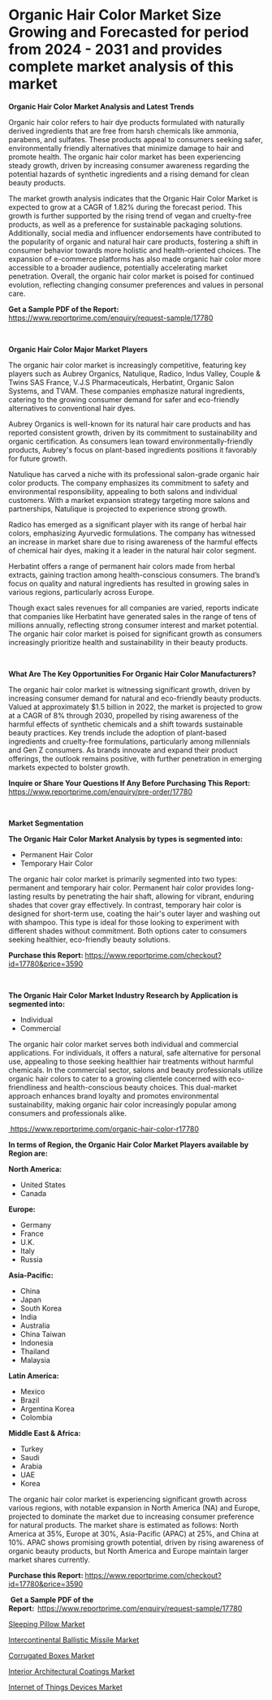 <p><h1>Organic Hair Color Market Size Growing and Forecasted for period from 2024 - 2031 and provides complete market analysis of this market</h1></p><p><strong>Organic Hair Color Market Analysis and Latest Trends</strong></p>
<p><p>Organic hair color refers to hair dye products formulated with naturally derived ingredients that are free from harsh chemicals like ammonia, parabens, and sulfates. These products appeal to consumers seeking safer, environmentally friendly alternatives that minimize damage to hair and promote health. The organic hair color market has been experiencing steady growth, driven by increasing consumer awareness regarding the potential hazards of synthetic ingredients and a rising demand for clean beauty products. </p><p>The market growth analysis indicates that the Organic Hair Color Market is expected to grow at a CAGR of 1.82% during the forecast period. This growth is further supported by the rising trend of vegan and cruelty-free products, as well as a preference for sustainable packaging solutions. Additionally, social media and influencer endorsements have contributed to the popularity of organic and natural hair care products, fostering a shift in consumer behavior towards more holistic and health-oriented choices. The expansion of e-commerce platforms has also made organic hair color more accessible to a broader audience, potentially accelerating market penetration. Overall, the organic hair color market is poised for continued evolution, reflecting changing consumer preferences and values in personal care.</p></p>
<p><strong>Get a Sample PDF of the Report:&nbsp;</strong> <a href="https://www.reportprime.com/enquiry/request-sample/17780?utm_campaign=13&utm_medium=2&utm_source=Github&utm_content=ia&utm_term=24122024&utm_id=organic-hair-color">https://www.reportprime.com/enquiry/request-sample/17780</a></p>
<p>&nbsp;</p>
<p><strong>Organic Hair Color Major Market Players</strong></p>
<p><p>The organic hair color market is increasingly competitive, featuring key players such as Aubrey Organics, Natulique, Radico, Indus Valley, Couple & Twins SAS France, V.J.S Pharmaceuticals, Herbatint, Organic Salon Systems, and TVAM. These companies emphasize natural ingredients, catering to the growing consumer demand for safer and eco-friendly alternatives to conventional hair dyes.</p><p>Aubrey Organics is well-known for its natural hair care products and has reported consistent growth, driven by its commitment to sustainability and organic certification. As consumers lean toward environmentally-friendly products, Aubrey's focus on plant-based ingredients positions it favorably for future growth.</p><p>Natulique has carved a niche with its professional salon-grade organic hair color products. The company emphasizes its commitment to safety and environmental responsibility, appealing to both salons and individual customers. With a market expansion strategy targeting more salons and partnerships, Natulique is projected to experience strong growth.</p><p>Radico has emerged as a significant player with its range of herbal hair colors, emphasizing Ayurvedic formulations. The company has witnessed an increase in market share due to rising awareness of the harmful effects of chemical hair dyes, making it a leader in the natural hair color segment.</p><p>Herbatint offers a range of permanent hair colors made from herbal extracts, gaining traction among health-conscious consumers. The brand’s focus on quality and natural ingredients has resulted in growing sales in various regions, particularly across Europe.</p><p>Though exact sales revenues for all companies are varied, reports indicate that companies like Herbatint have generated sales in the range of tens of millions annually, reflecting strong consumer interest and market potential. The organic hair color market is poised for significant growth as consumers increasingly prioritize health and sustainability in their beauty products.</p></p>
<p>&nbsp;</p>
<p><strong>What Are The Key Opportunities For Organic Hair Color Manufacturers?</strong></p>
<p><p>The organic hair color market is witnessing significant growth, driven by increasing consumer demand for natural and eco-friendly beauty products. Valued at approximately $1.5 billion in 2022, the market is projected to grow at a CAGR of 8% through 2030, propelled by rising awareness of the harmful effects of synthetic chemicals and a shift towards sustainable beauty practices. Key trends include the adoption of plant-based ingredients and cruelty-free formulations, particularly among millennials and Gen Z consumers. As brands innovate and expand their product offerings, the outlook remains positive, with further penetration in emerging markets expected to bolster growth.</p></p>
<p><strong>Inquire or Share Your Questions If Any Before Purchasing This Report:</strong> <a href="https://www.reportprime.com/enquiry/pre-order/17780?utm_campaign=13&utm_medium=2&utm_source=Github&utm_content=ia&utm_term=24122024&utm_id=organic-hair-color">https://www.reportprime.com/enquiry/pre-order/17780</a></p>
<p>&nbsp;</p>
<p><strong>Market Segmentation</strong></p>
<p><strong>The Organic Hair Color Market Analysis by types is segmented into:</strong></p>
<p><ul><li>Permanent Hair Color</li><li>Temporary Hair Color</li></ul></p>
<p><p>The organic hair color market is primarily segmented into two types: permanent and temporary hair color. Permanent hair color provides long-lasting results by penetrating the hair shaft, allowing for vibrant, enduring shades that cover gray effectively. In contrast, temporary hair color is designed for short-term use, coating the hair's outer layer and washing out with shampoo. This type is ideal for those looking to experiment with different shades without commitment. Both options cater to consumers seeking healthier, eco-friendly beauty solutions.</p></p>
<p><strong>Purchase this Report:&nbsp;</strong><a href="https://www.reportprime.com/checkout?id=17780&price=3590&utm_campaign=13&utm_medium=2&utm_source=Github&utm_content=ia&utm_term=24122024&utm_id=organic-hair-color">https://www.reportprime.com/checkout?id=17780&price=3590</a></p>
<p>&nbsp;</p>
<p><strong>The Organic Hair Color Market Industry Research by Application is segmented into:</strong></p>
<p><ul><li>Individual</li><li>Commercial</li></ul></p>
<p><p>The organic hair color market serves both individual and commercial applications. For individuals, it offers a natural, safe alternative for personal use, appealing to those seeking healthier hair treatments without harmful chemicals. In the commercial sector, salons and beauty professionals utilize organic hair colors to cater to a growing clientele concerned with eco-friendliness and health-conscious beauty choices. This dual-market approach enhances brand loyalty and promotes environmental sustainability, making organic hair color increasingly popular among consumers and professionals alike.</p></p>
<p><a href="https://www.reportprime.com/organic-hair-color-r17780?utm_campaign=13&utm_medium=2&utm_source=Github&utm_content=ia&utm_term=24122024&utm_id=organic-hair-color">&nbsp;https://www.reportprime.com/organic-hair-color-r17780</a></p>
<p><strong>In terms of Region, the Organic Hair Color Market Players available by Region are:</strong></p>
<p>
    <p> <strong> North America: </strong>
        <ul>
            <li>United States</li>
            <li>Canada</li>
        </ul>
        </p> 
    <p> <strong> Europe: </strong>
        <ul>
            <li>Germany</li>
            <li>France</li>
            <li>U.K.</li>
            <li>Italy</li>
            <li>Russia</li>
        </ul>
        </p> 
    <p> <strong> Asia-Pacific: </strong>
        <ul>
            <li>China</li>
            <li>Japan</li>
            <li>South Korea</li>
            <li>India</li>
            <li>Australia</li>
            <li>China Taiwan</li>
            <li>Indonesia</li>
            <li>Thailand</li>
            <li>Malaysia</li>
        </ul>
        </p> 
    <p> <strong> Latin America: </strong>
        <ul>
            <li>Mexico</li>
            <li>Brazil</li>
            <li>Argentina Korea</li>
            <li>Colombia</li>
        </ul>
        </p> 
    <p> <strong> Middle East & Africa: </strong>
        <ul>
            <li>Turkey</li>
            <li>Saudi</li>
            <li>Arabia</li>
            <li>UAE</li>
            <li>Korea</li>
        </ul>
    </p>
    </p>
<p><p>The organic hair color market is experiencing significant growth across various regions, with notable expansion in North America (NA) and Europe, projected to dominate the market due to increasing consumer preference for natural products. The market share is estimated as follows: North America at 35%, Europe at 30%, Asia-Pacific (APAC) at 25%, and China at 10%. APAC shows promising growth potential, driven by rising awareness of organic beauty products, but North America and Europe maintain larger market shares currently.</p></p>
<p><strong>Purchase this Report: </strong><a href="https://www.reportprime.com/checkout?id=17780&price=3590&utm_campaign=13&utm_medium=2&utm_source=Github&utm_content=ia&utm_term=24122024&utm_id=organic-hair-color">https://www.reportprime.com/checkout?id=17780&price=3590</a></p>
<p>&nbsp;<strong>Get a Sample PDF of the Report:&nbsp;&nbsp;</strong><a href="https://www.reportprime.com/enquiry/request-sample/17780?utm_campaign=13&utm_medium=2&utm_source=Github&utm_content=ia&utm_term=24122024&utm_id=organic-hair-color">https://www.reportprime.com/enquiry/request-sample/17780</a></p>
<p><strong></strong></p>
<p><p><a href="https://github.com/seanmcma708/Market-Research-Report-List-1/blob/main/sleeping-pillow-market.md?utm_campaign=13&utm_medium=2&utm_source=Github&utm_content=ia&utm_term=24122024&utm_id=organic-hair-color">Sleeping Pillow Market</a></p><p><a href="https://www.linkedin.com/pulse/intercontinental-ballistic-missile-market-research-report-trends-e2jje?utm_campaign=13&utm_medium=2&utm_source=Github&utm_content=ia&utm_term=24122024&utm_id=organic-hair-color">Intercontinental Ballistic Missile Market</a></p><p><a href="https://github.com/GenaGaines34/Market-Research-Report-List-1/blob/main/corrugated-boxes-market.md?utm_campaign=13&utm_medium=2&utm_source=Github&utm_content=ia&utm_term=24122024&utm_id=organic-hair-color">Corrugated Boxes Market</a></p><p><a href="https://www.linkedin.com/pulse/exploring-potential-interior-architectural-coatings-marketthe-qaq0e?utm_campaign=13&utm_medium=2&utm_source=Github&utm_content=ia&utm_term=24122024&utm_id=organic-hair-color">Interior Architectural Coatings Market</a></p><p><a href="https://www.linkedin.com/pulse/internet-things-devices-market-size-cagr-134-forecast-highlighting-vzbge?utm_campaign=13&utm_medium=2&utm_source=Github&utm_content=ia&utm_term=24122024&utm_id=organic-hair-color">Internet of Things Devices Market</a></p></p>
